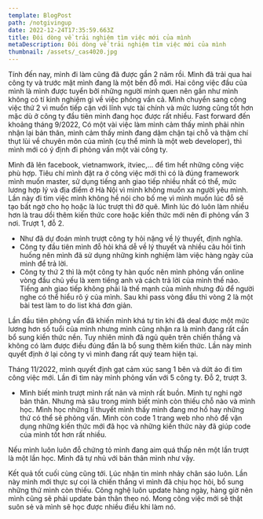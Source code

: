 ```yaml
---
template: BlogPost
path: /notgivingup
date: 2022-12-24T17:35:59.663Z
title: Đôi dòng về trải nghiệm tìm việc mới của mình
metaDescription: Đôi dòng về trải nghiệm tìm việc mới của mình
thumbnail: /assets/_cas4020.jpg
---
```

T﻿ính đến nay, mình đi làm cũng đã được gần 2 năm rồi. Mình đã trải qua hai công ty và trước mặt mình đang là một bến đỗ mới. Hai công việc đầu của mình là mình được tuyển bởi những người mình quen nên gần như mình không có tí kinh nghiệm gì về việc phỏng vấn cả. Mình chuyển sang công việc thứ 2 vì muốn tiếp cận với lĩnh vực tài chính và mức lương cũng tốt hơn mặc dù ở công ty đầu tiên mình đang học được rất nhiều. Fast forward đến khoảng tháng 9/2022, Có một vài việc làm mình cảm thấy mình phải nhìn nhận lại bản thân, mình cảm thấy mình đang dậm chận tại chỗ và thậm chí thụt lùi về chuyên môn của mình (cụ thể mình là một web developer), thì mình mới có ý định đi phỏng vấn một vài công ty. 

M﻿ình đã lên facebook, vietnamwork, itviec,... để tìm hết những công việc phù hợp. Tiêu chí mình đặt ra ở công việc mới thì có là đúng framework mình muốn master, sử dụng tiếng anh giao tiếp nhiều nhất có thể, mức lương hợp lý và địa điểm ở Hà Nội vì mình không muốn xa người yêu mình. Lần này đi tìm việc mình không hề nói cho bố mẹ vì mình muốn lúc đỗ sẽ tạo bất ngờ cho họ hoặc là lúc trượt thì đỡ quê. Mình lúc đó luôn làm nhiều hơn là trau dồi thêm kiến thức core hoặc kiến thức mới nên đi phỏng vấn 3 nơi. Trượt 1, đỗ 2. 

* Như đã dự đoán mình trượt công ty hỏi nặng về lý thuyết, định nghĩa. 
* Công ty đầu tiên mình đỗ hỏi khá dễ về lý thuyết và nhiều câu hỏi tình huống nên mình đã sử dụng những kinh nghiệm làm việc hàng ngày của mình để trả lời. 
* Công ty thứ 2 thì là một công ty hàn quốc nên mình phỏng vấn online vòng đầu chủ yếu là xem tiếng anh và cách trả lời của mình thế nào. Tiếng anh giao tiếp không phải là thế mạnh của mình nhưng đủ để người nghe có thể hiểu rõ ý của mình. Sau khi pass vòng đầu thì vòng 2 là một bài test làm to do list khá đơn giản. 

L﻿ần đầu tiên phỏng vấn đã khiến mình khá tự tin khi đã deal được một mức lương hơn số tuổi của mình nhưng mình cũng nhận ra là mình đang rất cần bổ sung kiến thức nền. Tuy nhiên mình đã ngủ quên trên chiến thắng và không có làm được điều đúng đắn là bổ sung thêm kiến thức. Lần này mình quyết định ở lại công ty vì mình đang rất quý team hiện tại. 

T﻿háng 11/2022, mình quyết định gạt cảm xúc sang 1 bên và dứt áo đi tìm công việc mới. Lần đi tìm này mình phỏng vấn với 5 công ty. Đỗ 2, trượt 3.

* M﻿ình biết mình trượt mình rất nản và mình rất buồn. Mình tự nghi ngờ bản thân. Nhưng mà sâu trong mình biết mình còn thiếu chỗ nào và mình học. Mình học những lí thuyết mình thấy mình đang mơ hồ hay những thứ có thể sẽ phỏng vấn. Mình còn code 1 trang web nho nhỏ để vận dụng những kiến thức mới đã học và những kiến thức này đã giúp code của mình tốt hơn rất nhiều. 

N﻿ếu mình luôn luôn đỗ chứng tỏ mình đang aim quá thấp nên một lần trượt là một lần học. Mình đã tự nhủ với bản thân mình như vậy.

K﻿ết quả tốt cuối cùng cũng tới. Lúc nhận tin mình nhảy chân sáo luôn. Lần này mình mới thực sự coi là chiến thắng vì mình đã chịu học hỏi, bổ sung những thứ mình còn thiếu. Công nghệ luôn update hàng ngày, hàng giờ nên mình cũng sẽ phải update bản thân theo nó. Mong công việc mới sẽ thật suôn sẻ và mình sẽ học được nhiều điều khi làm nó.